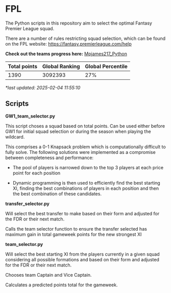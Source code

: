 # FPL
The Python scripts in this repository aim to select the optimal Fantasy Premier League squad.

There are a number of rules restricting squad selection, which can be found on the FPL website: https://fantasy.premierleague.com/help

 **Check out the teams progress here:** [Mpjames217_Python](https://fantasy.premierleague.com/entry/8035167/event/24)

 |Total points|Global Ranking|Global Percentile|
 |------------|--------------|-----------------|
 |1390|3092393|27%|
 
 _*last updated: 2025-02-04 11:55:10_

## Scripts

**GW1_team_selector.py**

This script choses a squad based on total points. Can be used either before GW1 for initial squad selection or during the season when playing the wildcard.

This comprises a 0-1 Knapsack problem which is computationally difficult to fully solve. The following solutions were implemented as a compromise between completeness and performance:

- The pool of players is narrowed down to the top 3 players at each price point for each position

- Dynamic programming is then used to efficiently find the best starting XI, finding the best combinations of players in each position and then the best combination of these candidates.



 **transfer_selector.py**

Will select the best transfer to make based on their form and adjusted for the FDR or their next match.

Calls the team selector function to ensure the transfer selected has maximum gain in total gameweek points for the new strongest XI

**team_selector.py**

 Will select the best starting XI from the players currently in a given squad considering all possible formations and based on their form and adjusted for the FDR or their next match. 

 Chooses team Captain and Vice Captain.

 Calculates a predicted points total for the gameweek.

